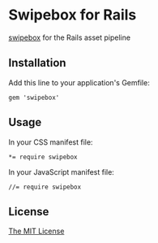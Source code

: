 # Swipebox for Rails

[swipebox](http://brutaldesign.github.io/swipebox/) for the Rails asset pipeline

## Installation

Add this line to your application's Gemfile:

    gem 'swipebox'

## Usage

In your CSS manifest file:

    *= require swipebox

In your JavaScript manifest file:

    //= require swipebox

## License

[The MIT License](MIT-LICENSE)
